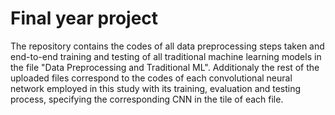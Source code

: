 # Final year project
The repository contains the codes of all data preprocessing steps taken and end-to-end training and testing of all traditional machine learning models in the file "Data Preprocessing and Traditional ML". Additionaly the rest of the uploaded files correspond to the codes of each convolutional neural network employed in this study with its training, evaluation and testing process, specifying the corresponding CNN in the tile of each file.
